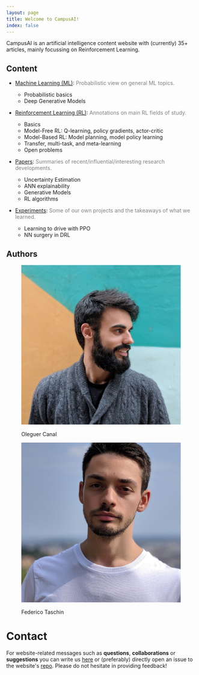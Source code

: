 ```yaml
---
layout: page
title: Welcome to CampusAI!
index: false
---
```

<div class="row" markdown="1">
<div class="col-12" markdown="1">
CampusAI is an artificial intelligence content website with (currently) 35+ articles, mainly focussing on Reinforcement Learning.

## Content

- [Machine Learning (ML)](/ml/): <span style="color:gray">Probabilistic view on general ML topics.</span>
  - Probabilistic basics
  - Deep Generative Models

- [Reinforcement Learning (RL)](/theory/):  <span style="color:gray">Annotations on main RL fields of study.</span>
  - Basics
  - Model-Free RL: Q-learning, policy gradients, actor-critic
  - Model-Based RL: Model planning, model policy learning
  - Transfer, multi-task, and meta-learning
  - Open problems

- [Papers](/papers/): <span style="color:gray">Summaries of recent/influential/interesting research developments.</span>
  - Uncertainty Estimation
  - ANN explainability
  - Generative Models
  - RL algorithms

- [Experiments](/experiments/): <span style="color:gray">Some of our own projects and the takeaways of what we learned.</span>
  - Learning to drive with PPO
  - NN surgery in DRL

## Authors
</div>
</div>

<div class="row">
<div class="col-5 col-sm-4 offset-0 offset-sm-1">
    <figure class="figure">
        <img src="/assets/images/about/oleguer.jpg" class="rounded-circle figure-img img-fluid">
        <p class="text-center roboto-bold"> Oleguer Canal </p>
    </figure>
</div>

<div class="col-1 col-sm-2"></div>
<div class="col-5 col-sm-4">
    <figure class="figure">
        <img src="/assets/images/about/federico.jpg" class="rounded-circle figure-img img-fluid">
        <p class="text-center roboto-bold"> Federico Taschin </p>
    </figure>
 
</div>
<div class="col-0 col-sm-1"></div>

</div>

# Contact

For website-related messages such as __questions__, __collaborations__ or __suggestions__ you can write us [here](mailto:ai.campus.ai@gmail.com) or (preferably) directly open an issue to the website's [repo](https://github.com/CampusAI/CampusAI.github.io). Please do not hesitate in providing feedback!


